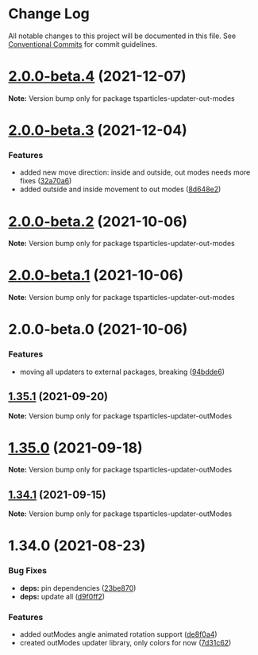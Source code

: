 # Change Log

All notable changes to this project will be documented in this file.
See [Conventional Commits](https://conventionalcommits.org) for commit guidelines.

# [2.0.0-beta.4](https://github.com/matteobruni/tsparticles/compare/tsparticles-updater-out-modes@2.0.0-beta.3...tsparticles-updater-out-modes@2.0.0-beta.4) (2021-12-07)

**Note:** Version bump only for package tsparticles-updater-out-modes





# [2.0.0-beta.3](https://github.com/matteobruni/tsparticles/compare/tsparticles-updater-out-modes@2.0.0-beta.2...tsparticles-updater-out-modes@2.0.0-beta.3) (2021-12-04)


### Features

* added new move direction: inside and outside, out modes needs more fixes ([32a70a6](https://github.com/matteobruni/tsparticles/commit/32a70a68a155db1ed796519addd7298e33a39094))
* added outside and inside movement to out modes ([8d648e2](https://github.com/matteobruni/tsparticles/commit/8d648e2876249d8acd6b5e5a56455200ab03f117))





# [2.0.0-beta.2](https://github.com/matteobruni/tsparticles/compare/tsparticles-updater-out-modes@2.0.0-beta.1...tsparticles-updater-out-modes@2.0.0-beta.2) (2021-10-06)

**Note:** Version bump only for package tsparticles-updater-out-modes





# [2.0.0-beta.1](https://github.com/matteobruni/tsparticles/compare/tsparticles-updater-out-modes@2.0.0-beta.0...tsparticles-updater-out-modes@2.0.0-beta.1) (2021-10-06)

**Note:** Version bump only for package tsparticles-updater-out-modes





# 2.0.0-beta.0 (2021-10-06)


### Features

* moving all updaters to external packages, breaking ([94bdde6](https://github.com/matteobruni/tsparticles/commit/94bdde67d0b546c22b7841ff8e969d15ddef3430))





## [1.35.1](https://github.com/matteobruni/tsparticles/compare/tsparticles-updater-outModes@1.35.0...tsparticles-updater-outModes@1.35.1) (2021-09-20)

**Note:** Version bump only for package tsparticles-updater-outModes





# [1.35.0](https://github.com/matteobruni/tsparticles/compare/tsparticles-updater-outModes@1.34.1...tsparticles-updater-outModes@1.35.0) (2021-09-18)

**Note:** Version bump only for package tsparticles-updater-outModes





## [1.34.1](https://github.com/matteobruni/tsparticles/compare/tsparticles-updater-outModes@1.34.0...tsparticles-updater-outModes@1.34.1) (2021-09-15)

**Note:** Version bump only for package tsparticles-updater-outModes





# 1.34.0 (2021-08-23)


### Bug Fixes

* **deps:** pin dependencies ([23be870](https://github.com/matteobruni/tsparticles/commit/23be8708d698e1e37a18f2ed292cbccffb0f1e47))
* **deps:** update all ([d9f0ff2](https://github.com/matteobruni/tsparticles/commit/d9f0ff2f8c4ac269aaad5077492746e3da8fb422))


### Features

* added outModes angle animated rotation support ([de8f0a4](https://github.com/matteobruni/tsparticles/commit/de8f0a46436601aeb580651b1f87741fd9fc3c79))
* created outModes updater library, only colors for now ([7d31c62](https://github.com/matteobruni/tsparticles/commit/7d31c62ecb8f023234514b5ef46f0de55f75c283))
